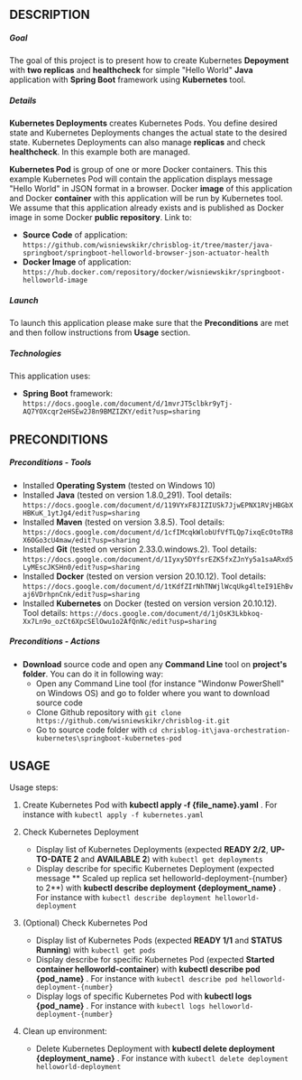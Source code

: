 DESCRIPTION
-----------

##### Goal
The goal of this project is to present how to create Kubernetes **Depoyment** with **two replicas** and **healthcheck** for simple "Hello World" **Java** application with **Spring Boot** framework using **Kubernetes** tool. 


##### Details
**Kubernetes Deployments** creates Kubernetes Pods. You define desired state and Kubernetes Deployments changes the actual state to the desired state. Kubernetes Deployments can also manage **replicas** and check **healthcheck**. In this example both are managed. 

**Kubernetes Pod** is group of one or more Docker containers. This this example Kubernetes Pod will contain the application displays message "Hello World" in JSON format in a browser. Docker **image** of this application and Docker **container** with this application will be run by Kubernetes tool. We assume that this application already exists and is published as Docker image in some Docker **public repository**. Link to:
* **Source Code** of application: `https://github.com/wisniewskikr/chrisblog-it/tree/master/java-springboot/springboot-helloworld-browser-json-actuator-health`
* **Docker Image** of application: `https://hub.docker.com/repository/docker/wisniewskikr/springboot-helloworld-image`

##### Launch
To launch this application please make sure that the **Preconditions** are met and then follow instructions from **Usage** section.

##### Technologies
This application uses:
* **Spring Boot** framework: `https://docs.google.com/document/d/1mvrJT5clbkr9yTj-AQ7YOXcqr2eHSEw2J8n9BMZIZKY/edit?usp=sharing`


PRECONDITIONS
-------------

##### Preconditions - Tools
* Installed **Operating System** (tested on Windows 10)
* Installed **Java** (tested on version 1.8.0_291). Tool details: `https://docs.google.com/document/d/119VYxF8JIZIUSk7JjwEPNX1RVjHBGbXHBKuK_1ytJg4/edit?usp=sharing`
* Installed **Maven** (tested on version 3.8.5). Tool details: `https://docs.google.com/document/d/1cfIMcqkWlobUfVfTLQp7ixqEcOtoTR8X6OGo3cU4maw/edit?usp=sharing`
* Installed **Git** (tested on version 2.33.0.windows.2). Tool details: `https://docs.google.com/document/d/1Iyxy5DYfsrEZK5fxZJnYy5a1saARxd5LyMEscJKSHn0/edit?usp=sharing`
* Installed **Docker** (tested on version version 20.10.12). Tool details: `https://docs.google.com/document/d/1tKdfZIrNhTNWjlWcqUkg4lteI91EhBvaj6VDrhpnCnk/edit?usp=sharing`
* Installed **Kubernetes** on Docker (tested on version version 20.10.12). Tool details: `https://docs.google.com/document/d/1jOsK3Lkbkoq-Xx7Ln9o_ozCt6XpcSElOwu1o2AfQnNc/edit?usp=sharing`

##### Preconditions - Actions
* **Download** source code and open any **Command Line** tool on **project's folder**. You can do it in following way:
    * Open any Command Line tool (for instance "Windonw PowerShell" on Windows OS) and go to folder where you want to download source code 
    * Clone Github repository with `git clone https://github.com/wisniewskikr/chrisblog-it.git`
    * Go to source code folder with `cd chrisblog-it\java-orchestration-kubernetes\springboot-kubernetes-pod`


USAGE
-----

Usage steps:
1. Create Kubernetes Pod with **kubectl apply -f {file_name}.yaml** . For instance with `kubectl apply -f kubernetes.yaml`
1. Check Kubernetes Deployment

    * Display list of Kubernetes Deployments  (expected **READY 2/2**, **UP-TO-DATE 2** and **AVAILABLE 2**) with `kubectl get deployments`
    * Display describe for specific Kubernetes Deployment (expected message ** Scaled up replica set helloworld-deployment-{number} to 2**) with **kubectl describe deployment {deployment_name}** . For instance with `kubectl describe deployment helloworld-deployment`
1. (Optional) Check Kubernetes Pod

    * Display list of Kubernetes Pods (expected **READY 1/1** and **STATUS Running**) with `kubectl get pods`
    * Display describe for specific Kubernetes Pod (expected **Started container helloworld-container**) with **kubectl describe pod {pod_name}** . For instance with `kubectl describe pod helloworld-deployment-{number}`
    * Display logs of specific Kubernetes Pod with **kubectl logs {pod_name}** . For instance with `kubectl logs helloworld-deployment-{number}`
   
1. Clean up environment:

    * Delete Kubernetes Deployment with **kubectl delete deployment {deployment_name}** . For instance with `kubectl delete deployment helloworld-deployment`